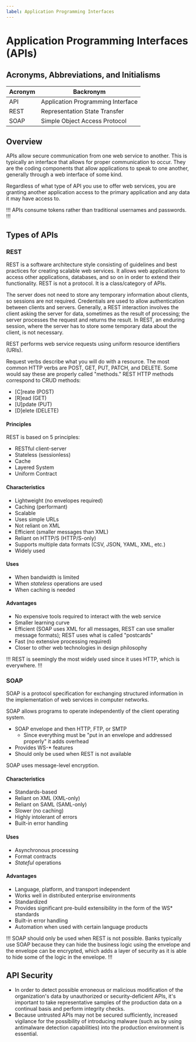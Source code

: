 ```yaml
---
label: Application Programming Interfaces
---
```


# Application Programming Interfaces (APIs)

## Acronyms, Abbreviations, and Initialisms

| Acronym | Backronym |
| - | - |
| API | Application Programming Interface |
| REST | Representation State Transfer |
| SOAP | Simple Object Access Protocol |

## Overview

APIs allow secure communication from one web service to another. This is typically an interface that allows for proper communication to occur. They are the coding components that allow applications to speak to one another, generally through a web interface of some kind.

Regardless of what type of API you use to offer web services, you are granting another application access to the primary application and any data it may have access to.

!!!
APIs consume tokens rather than traditional usernames and passwords.
!!!

## Types of APIs

### REST

REST is a software architecture style consisting of guidelines and best practices for creating scalable web services. It allows web applications to access other applications, databases, and so on in order to extend their functionality. REST is not a protocol. It is a class/category of APIs.

The server does not need to store any temporary information about clients, so sessions are not required. Credentials are used to allow authentication between clients and servers. Generally, a REST interaction involves the client asking the server for data, sometimes as the result of processing; the server processes the request and returns the result. In REST, an enduring session, where the server has to store some temporary data about the client, is not necessary.

REST performs web service requests using uniform resource identifiers (URIs).

Request verbs describe what you will do with a resource. The most common HTTP verbs are POST, GET, PUT, PATCH, and DELETE. Some would say these are properly called "methods." REST HTTP methods correspond to CRUD methods:

- [C]reate (POST)
- [R]ead (GET)
- [U]pdate (PUT)
- [D]elete (DELETE)

#### Principles

REST is based on 5 principles:

- RESTful client-server
- Stateless (sessionless)
- Cache
- Layered System
- Uniform Contract

#### Characteristics

- Lightweight (no envelopes required)
- Caching (performant)
- Scalable
- Uses simple URLs
- Not reliant on XML
- Efficient (smaller messages than XML)
- Reliant on HTTP/S (HTTP/S-only)
- Supports multiple data formats (CSV, JSON, YAML, XML, etc.)
- Widely used

#### Uses

- When bandwidth is limited
- When *stateless* operations are used
- When caching is needed

#### Advantages

- No expensive tools required to interact with the web service
- Smaller learning curve
- Efficient (SOAP uses XML for all messages, REST can use smaller message formats); REST uses what is called "postcards"
- Fast (no extensive processing required)
- Closer to other web technologies in design philosophy

!!!
REST is seemingly the most widely used since it uses HTTP, which is everywhere.
!!!

### SOAP

SOAP is a protocol specification for exchanging structured information in the implementation of web services in computer networks.

SOAP allows programs to operate independently of the client operating system.

- SOAP envelope and then HTTP, FTP, or SMTP
  - Since everything must be "put in an envelope and addressed properly" it adds overhead
- Provides WS-* features
- Should only be used when REST is not available

SOAP uses message-level encryption.

#### Characteristics

- Standards-based
- Reliant on XML (XML-only)
- Reliant on SAML (SAML-only)
- Slower (no caching)
- Highly intolerant of errors
- Built-in error handling

#### Uses

- Asynchronous processing
- Format contracts
- *Stateful* operations

#### Advantages

- Language, platform, and transport independent
- Works well in distributed enterprise environments
- Standardized
- Provides significant pre-build extensibility in the form of the WS* standards
- Built-in error handling
- Automation when used with certain language products

!!!
SOAP should only be used when REST is not possible. Banks typically use SOAP because they can hide the business logic using the envelope and the envelope can be encrypted, which adds a layer of security as it is able to hide some of the logic in the envelope.
!!!

## API Security

- In order to detect possible erroneous or malicious modification of the organization's data by unauthorized or security-deficient APIs, it's important to take representative samples of the production data on a continual basis and perform integrity checks.
- Because untrusted APIs may not be secured sufficiently, increased vigilance for the possibility of introducing malware (such as by using antimalware detection capabilities) into the production environment is essential.
